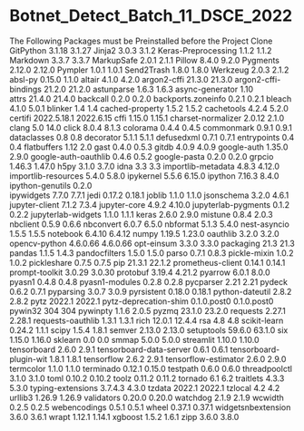 # Botnet_Detect_Batch_11_DSCE_2022
The Following Packages must be Preinstalled before the Project Clone
GitPython	3.1.18	3.1.27
Jinja2	3.0.3	3.1.2
Keras-Preprocessing	1.1.2	1.1.2
Markdown	3.3.7	3.3.7
MarkupSafe	2.0.1	2.1.1
Pillow	8.4.0	9.2.0
Pygments	2.12.0	2.12.0
Pympler	1.0.1	1.0.1
Send2Trash	1.8.0	1.8.0
Werkzeug	2.0.3	2.1.2
absl-py	0.15.0	1.1.0
altair	4.1.0	4.2.0
argon2-cffi	21.3.0	21.3.0
argon2-cffi-bindings	21.2.0	21.2.0
astunparse	1.6.3	1.6.3
async-generator	1.10	
attrs	21.4.0	21.4.0
backcall	0.2.0	0.2.0
backports.zoneinfo	0.2.1	0.2.1
bleach	4.1.0	5.0.1
blinker	1.4	1.4
cached-property	1.5.2	1.5.2
cachetools	4.2.4	5.2.0
certifi	2022.5.18.1	2022.6.15
cffi	1.15.0	1.15.1
charset-normalizer	2.0.12	2.1.0
clang	5.0	14.0
click	8.0.4	8.1.3
colorama	0.4.4	0.4.5
commonmark	0.9.1	0.9.1
dataclasses	0.8	0.8
decorator	5.1.1	5.1.1
defusedxml	0.7.1	0.7.1
entrypoints	0.4	0.4
flatbuffers	1.12	2.0
gast	0.4.0	0.5.3
gitdb	4.0.9	4.0.9
google-auth	1.35.0	2.9.0
google-auth-oauthlib	0.4.6	0.5.2
google-pasta	0.2.0	0.2.0
grpcio	1.46.3	1.47.0
h5py	3.1.0	3.7.0
idna	3.3	3.3
importlib-metadata	4.8.3	4.12.0
importlib-resources	5.4.0	5.8.0
ipykernel	5.5.6	6.15.0
ipython	7.16.3	8.4.0
ipython-genutils	0.2.0	
ipywidgets	7.7.0	7.7.1
jedi	0.17.2	0.18.1
joblib	1.1.0	1.1.0
jsonschema	3.2.0	4.6.1
jupyter-client	7.1.2	7.3.4
jupyter-core	4.9.2	4.10.0
jupyterlab-pygments	0.1.2	0.2.2
jupyterlab-widgets	1.1.0	1.1.1
keras	2.6.0	2.9.0
mistune	0.8.4	2.0.3
nbclient	0.5.9	0.6.6
nbconvert	6.0.7	6.5.0
nbformat	5.1.3	5.4.0
nest-asyncio	1.5.5	1.5.5
notebook	6.4.10	6.4.12
numpy	1.19.5	1.23.0
oauthlib	3.2.0	3.2.0
opencv-python	4.6.0.66	4.6.0.66
opt-einsum	3.3.0	3.3.0
packaging	21.3	21.3
pandas	1.1.5	1.4.3
pandocfilters	1.5.0	1.5.0
parso	0.7.1	0.8.3
pickle-mixin	1.0.2	1.0.2
pickleshare	0.7.5	0.7.5
pip	21.3.1	22.1.2
prometheus-client	0.14.1	0.14.1
prompt-toolkit	3.0.29	3.0.30
protobuf	3.19.4	4.21.2
pyarrow	6.0.1	8.0.0
pyasn1	0.4.8	0.4.8
pyasn1-modules	0.2.8	0.2.8
pycparser	2.21	2.21
pydeck	0.6.2	0.7.1
pyparsing	3.0.7	3.0.9
pyrsistent	0.18.0	0.18.1
python-dateutil	2.8.2	2.8.2
pytz	2022.1	2022.1
pytz-deprecation-shim	0.1.0.post0	0.1.0.post0
pywin32	304	304
pywinpty	1.1.6	2.0.5
pyzmq	23.1.0	23.2.0
requests	2.27.1	2.28.1
requests-oauthlib	1.3.1	1.3.1
rich	12.0.1	12.4.4
rsa	4.8	4.8
scikit-learn	0.24.2	1.1.1
scipy	1.5.4	1.8.1
semver	2.13.0	2.13.0
setuptools	59.6.0	63.1.0
six	1.15.0	1.16.0
sklearn	0.0	0.0
smmap	5.0.0	5.0.0
streamlit	1.10.0	1.10.0
tensorboard	2.6.0	2.9.1
tensorboard-data-server	0.6.1	0.6.1
tensorboard-plugin-wit	1.8.1	1.8.1
tensorflow	2.6.2	2.9.1
tensorflow-estimator	2.6.0	2.9.0
termcolor	1.1.0	1.1.0
terminado	0.12.1	0.15.0
testpath	0.6.0	0.6.0
threadpoolctl	3.1.0	3.1.0
toml	0.10.2	0.10.2
toolz	0.11.2	0.11.2
tornado	6.1	6.2
traitlets	4.3.3	5.3.0
typing-extensions	3.7.4.3	4.3.0
tzdata	2022.1	2022.1
tzlocal	4.2	4.2
urllib3	1.26.9	1.26.9
validators	0.20.0	0.20.0
watchdog	2.1.9	2.1.9
wcwidth	0.2.5	0.2.5
webencodings	0.5.1	0.5.1
wheel	0.37.1	0.37.1
widgetsnbextension	3.6.0	3.6.1
wrapt	1.12.1	1.14.1
xgboost	1.5.2	1.6.1
zipp	3.6.0	3.8.0
